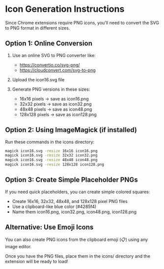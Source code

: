# Icon Generation Instructions

Since Chrome extensions require PNG icons, you'll need to convert the SVG to PNG format in different sizes.

## Option 1: Online Conversion
1. Use an online SVG to PNG converter like:
   - https://convertio.co/svg-png/
   - https://cloudconvert.com/svg-to-png
   
2. Upload the icon16.svg file
3. Generate PNG versions in these sizes:
   - 16x16 pixels → save as icon16.png
   - 32x32 pixels → save as icon32.png  
   - 48x48 pixels → save as icon48.png
   - 128x128 pixels → save as icon128.png

## Option 2: Using ImageMagick (if installed)
Run these commands in the icons directory:

```bash
magick icon16.svg -resize 16x16 icon16.png
magick icon16.svg -resize 32x32 icon32.png
magick icon16.svg -resize 48x48 icon48.png
magick icon16.svg -resize 128x128 icon128.png
```

## Option 3: Create Simple Placeholder PNGs
If you need quick placeholders, you can create simple colored squares:
- Create 16x16, 32x32, 48x48, and 128x128 pixel PNG files
- Use a clipboard-like blue color (#4285f4)
- Name them icon16.png, icon32.png, icon48.png, icon128.png

## Alternative: Use Emoji Icons
You can also create PNG icons from the clipboard emoji (📋) using any image editor.

Once you have the PNG files, place them in the icons/ directory and the extension will be ready to load!
